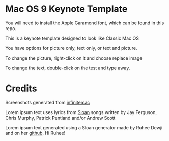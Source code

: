 # Mac OS 9 Keynote Template

You will need to install the Apple Garamond font, which can be found in this repo.

This is a keynote template designed to look like Classic Mac OS

You have options for picture only, text only, or text and picture.

To change the picture, right-click on it and choose replace image

To change the text, double-click on the test and type away.

# Credits

Screenshots generated from [infinitemac](https://infinitemac.org)

Lorem ipsum text uses lyrics from [Sloan](https://sloanmusic.com) songs written by Jay Ferguson, Chris Murphy, Patrick Pentland and/or Andrew Scott

Lorem ipsum text generated using a Sloan generator made by Ruhee Dewji and on her [github](https://www.github.com/ruhee). Hi Ruhee!
